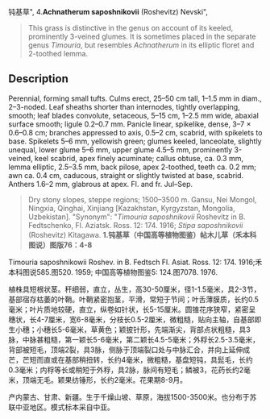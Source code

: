 钝基草",
4.**Achnatherum saposhnikovii** (Roshevitz) Nevski",

> This grass is distinctive in the genus on account of its keeled, prominently 3-veined glumes. It is sometimes placed in the separate genus *Timouria*, but resembles *Achnatherum* in its elliptic floret and 2-toothed lemma.

## Description
Perennial, forming small tufts. Culms erect, 25–50 cm tall, 1–1.5 mm in diam., 2–3-noded. Leaf sheaths shorter than internodes, tightly overlapping, smooth; leaf blades convolute, setaceous, 5–15 cm, 1–2.5 mm wide, abaxial surface smooth; ligule 0.2–0.7 mm. Panicle linear, spikelike, dense, 3–7 × 0.6–0.8 cm; branches appressed to axis, 0.5–2 cm, scabrid, with spikelets to base. Spikelets 5–6 mm, yellowish green; glumes keeled, lanceolate, slightly unequal, lower glume 5–6 mm, upper glume 4.5–5 mm, prominently 3-veined, keel scabrid, apex finely acuminate; callus obtuse, ca. 0.3 mm, lemma elliptic, 2.5–3.5 mm, back pilose, apex 2-toothed, teeth ca. 0.2 mm; awn ca. 0.4 cm, caducous, straight or slightly twisted at base, scabrid. Anthers 1.6–2 mm, glabrous at apex. Fl. and fr. Jul–Sep.

> Dry stony slopes, steppe regions; 1500–3500 m. Gansu, Nei Mongol, Ningxia, Qinghai, Xinjiang [Kazakhstan, Kyrgyzstan, Mongolia, Uzbekistan].
  "Synonym": "*Timouria saposhnikovii* Roshevitz in B. Fedtschenko, Fl. Aziatsk. Ross. 12: 174. 1916; *Stipa saposhnikovii* (Roshevitz) Kitagawa.
**1.钝基草（中国高等植物图鉴）帖木儿草（禾本科图说）图版76：4-8**

Timouria saposhnikowii Roshev. in B. Fedtsch Fl. Asiat. Ross. 12: 174. 1916;禾本科图说585.图520. 1959; 中国高等植物图鉴5: 124.图7078. 1976.

植株具短根状茎。秆细弱，直立，丛生，高30-50厘米，径1-1.5毫米，具2-3节，基部宿存枯萎的叶鞘。叶鞘紧密抱茎，平滑，常短于节间；叶舌薄膜质，长约0.5毫米；叶片质地较硬，直立，纵卷如针状，长5-15厘米。圆锥花序狭窄，紧密呈穗状，长4-7厘米，宽6-8毫米，分枝长0.5-2厘米，微粗糙，贴向主轴，自基部即生小穗；小穗长5-6毫米，草黄色；颖披针形，先端渐尖，背部点状粗糙，具3脉，中脉甚粗糙，第一颖长5-6毫米，第二颖长4.5-5毫米；外稃长2.5-3.5毫米，背部被短毛，顶端2裂，具3脉，侧脉于顶端裂口处与中脉汇合，并向上延伸成芒，芒短而直或在基部稍扭转，长约4毫米，微粗糙，基盘短钝，具髭毛，长约0.3毫米；内稃等长或稍短于外稃，具2脉，脉间有短毛；鳞被3，花药长约2毫米，顶端无毛。颖果纺锤形，长约2毫米。花果期8-9月。

产内蒙古、甘肃、新疆。生于千燥山坡、草原，海拔1500-3500米。也分布于苏联中亚地区。模式标本采自中亚。
